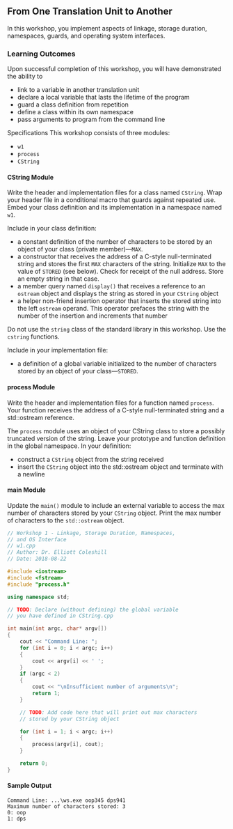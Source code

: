 ## From One Translation Unit to Another
In this workshop, you implement aspects of linkage, storage duration, namespaces, guards, and operating system interfaces.

### Learning Outcomes
Upon successful completion of this workshop, you will have demonstrated the ability to
- link to a variable in another translation unit
- declare a local variable that lasts the lifetime of the program
- guard a class definition from repetition
- define a class within its own namespace
- pass arguments to program from the command line

Specifications
This workshop consists of three modules:
- `w1`
- `process`
- `CString`

#### CString Module
Write the header and implementation files for a class named `CString`. Wrap your header file in a conditional macro that guards against repeated use. Embed your class definition and its implementation in a namespace named `w1`.

Include in your class definition:
- a constant definition of the number of characters to be stored by an object of your class (private member)—`MAX`.
- a constructor that receives the address of a C-style null-terminated string and stores the first `MAX` characters of the string. Initialize `MAX` to the value of `STORED` (see below). Check for receipt of the null address. Store an empty string in that case.
- a member query named `display()` that receives a reference to an `ostream` object and displays the string as stored in your `CString` object
- a helper non-friend insertion operator that inserts the stored string into the left `ostream` operand. This operator prefaces the string with the number of the insertion and increments that number

Do not use the `string` class of the standard library in this workshop. Use the `cstring` functions.

Include in your implementation file:
- a definition of a global variable initialized to the number of characters stored by an object of your class—`STORED`.

#### process Module
Write the header and implementation files for a function named `process`. Your function receives the address of a C-style null-terminated string and a std::ostream reference.

The `process` module uses an object of your CString class to store a possibly truncated version of the string. Leave your prototype and function definition in the global namespace. In your definition:
- construct a `CString` object from the string received
- insert the `CString` object into the std::ostream object and terminate with a newline

#### main Module
Update the `main()` module to include an external variable to access the max number of characters stored by your `CString` object. Print the max number of characters to the `std::ostream` object.

```cpp
// Workshop 1 - Linkage, Storage Duration, Namespaces,
// and OS Interface
// w1.cpp
// Author: Dr. Elliott Coleshill
// Date: 2018-08-22

#include <iostream>
#include <fstream>
#include "process.h"

using namespace std;

// TODO: Declare (without defining) the global variable
// you have defined in CString.cpp

int main(int argc, char* argv[])
{
    cout << "Command Line: ";
    for (int i = 0; i < argc; i++)
    {
        cout << argv[i] << ' ';
    }
    if (argc < 2)
    {
        cout << "\nInsufficient number of arguments\n";
        return 1;
    }

    // TODO: Add code here that will print out max characters
    // stored by your CString object

    for (int i = 1; i < argc; i++)
    {
        process(argv[i], cout);
    }

    return 0;
}
```

#### Sample Output
```
Command Line: ...\ws.exe oop345 dps941
Maximum number of characters stored: 3
0: oop
1: dps
```